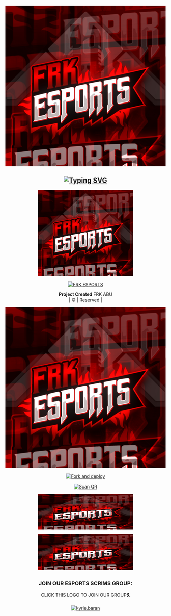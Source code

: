 <div align="center">
<div align="center">
  <p align="center">
<img src= "FRK ESPORTS.jpg">
</p>
 </a>
</p>



## [![Typing SVG](https://readme-typing-svg.herokuapp.com?font=Rockstar-ExtraBold&color=F33A6A&lines=𝐖𝐄𝐋𝐂𝐎𝐌𝐄+𝐓𝐎+FRK+ESPORTS+SCRIMS+CLICK+TO+JOIN+ORGANISED+BY+FREAK+ARMY)](https://git.io/typing-svg)

 </a>
</p>
<div align="center">
  <p align="center">
<img src="FRK ESPORTS.jpg" alt="GIF" width="300" height="270"/>
</p>

  <p align="center">
<a href="#"><img title="FRK ESPORTS" src="https://img.shields.io/badge/FRK-ESPORTS-green?colorA=%23ff0000&colorB=%23017e40&style=for-the-badge"></a>
</p>
</div>
<p align="center">
𝐏𝐫𝐨𝐣𝐞𝐜𝐭 𝐂𝐫𝐞𝐚𝐭𝐞𝐝 FRK ABU
    <br>
       | © |
        Reserved |
    <br> 
</p>
<img src="FRK ESPORTS.jpg"
</p>


<a href="https://github.com/abu146/Abu_ser/fork"><img align="center" src="https://i.imgur.com/vUIRd80.png" alt="Fork and deploy" height="112" width="300" /></a>
<br>
<div>
<a href="https://replit.com/@Arx-Abu/ABU-SER-QR?v=1"><img align="center" src="https://i.imgur.com/SYoMXG2.png" alt="Scan QR" height="112" width="300" /></a>
<br>

<a href="https://heroku.com/deploy?template=https://github.com/abu146/abu_ser"><img align="center" src="FRK ESPORTS.jpg" alt="Fork and deploy" height="112" width="300" /></a>
   <br>
<div>
<a href="https://abuser1.yolasite.com/"><img src="FRK ESPORTS.jpg" alt="Visit Website" height="112" width="300" border="0"></a>

##
  <h3 align="center">JOIN OUR ESPORTS SCRIMS GROUP:</h3>
<p align="center">
CLICK THIS LOGO TO JOIN OUR  GROUP🎗️
    <br>
<br>
  <a href=https://"chat.whatsapp.com/FPEGv0qh6agF3Gzmds2GwQ" target="blank"><img align="center" src="https://i.imgur.com/M9ThzcR.png" alt="kyrie.baran" height="100" width="300" /></a>
</p> 
